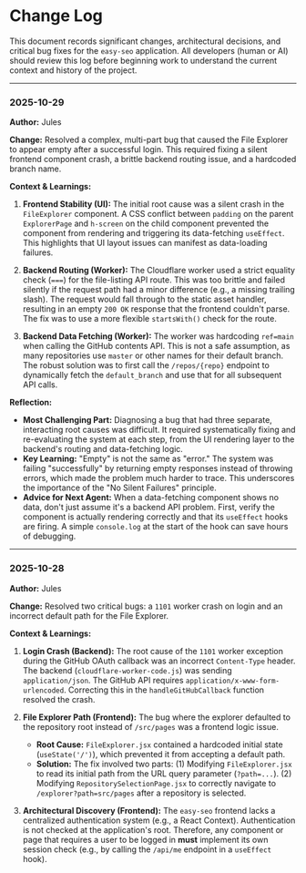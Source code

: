 # Change Log

This document records significant changes, architectural decisions, and critical bug fixes for the `easy-seo` application. All developers (human or AI) should review this log before beginning work to understand the current context and history of the project.

---

### **2025-10-29**

**Author:** Jules

**Change:** Resolved a complex, multi-part bug that caused the File Explorer to appear empty after a successful login. This required fixing a silent frontend component crash, a brittle backend routing issue, and a hardcoded branch name.

**Context & Learnings:**

1.  **Frontend Stability (UI):** The initial root cause was a silent crash in the `FileExplorer` component. A CSS conflict between `padding` on the parent `ExplorerPage` and `h-screen` on the child component prevented the component from rendering and triggering its data-fetching `useEffect`. This highlights that UI layout issues can manifest as data-loading failures.

2.  **Backend Routing (Worker):** The Cloudflare worker used a strict equality check (`===`) for the file-listing API route. This was too brittle and failed silently if the request path had a minor difference (e.g., a missing trailing slash). The request would fall through to the static asset handler, resulting in an empty `200 OK` response that the frontend couldn't parse. The fix was to use a more flexible `startsWith()` check for the route.

3.  **Backend Data Fetching (Worker):** The worker was hardcoding `ref=main` when calling the GitHub contents API. This is not a safe assumption, as many repositories use `master` or other names for their default branch. The robust solution was to first call the `/repos/{repo}` endpoint to dynamically fetch the `default_branch` and use that for all subsequent API calls.

**Reflection:**

*   **Most Challenging Part:** Diagnosing a bug that had three separate, interacting root causes was difficult. It required systematically fixing and re-evaluating the system at each step, from the UI rendering layer to the backend's routing and data-fetching logic.
*   **Key Learning:** "Empty" is not the same as "error." The system was failing "successfully" by returning empty responses instead of throwing errors, which made the problem much harder to trace. This underscores the importance of the "No Silent Failures" principle.
*   **Advice for Next Agent:** When a data-fetching component shows no data, don't just assume it's a backend API problem. First, verify the component is actually rendering correctly and that its `useEffect` hooks are firing. A simple `console.log` at the start of the hook can save hours of debugging.

---

### **2025-10-28**

**Author:** Jules

**Change:** Resolved two critical bugs: a `1101` worker crash on login and an incorrect default path for the File Explorer.

**Context & Learnings:**

1.  **Login Crash (Backend):** The root cause of the `1101` worker exception during the GitHub OAuth callback was an incorrect `Content-Type` header. The backend (`cloudflare-worker-code.js`) was sending `application/json`. The GitHub API requires `application/x-www-form-urlencoded`. Correcting this in the `handleGitHubCallback` function resolved the crash.

2.  **File Explorer Path (Frontend):** The bug where the explorer defaulted to the repository root instead of `/src/pages` was a frontend logic issue.
    *   **Root Cause:** `FileExplorer.jsx` contained a hardcoded initial state (`useState('/')`), which prevented it from accepting a default path.
    *   **Solution:** The fix involved two parts: (1) Modifying `FileExplorer.jsx` to read its initial path from the URL query parameter (`?path=...`). (2) Modifying `RepositorySelectionPage.jsx` to correctly navigate to `/explorer?path=src/pages` after a repository is selected.

3.  **Architectural Discovery (Frontend):** The `easy-seo` frontend lacks a centralized authentication system (e.g., a React Context). Authentication is not checked at the application's root. Therefore, any component or page that requires a user to be logged in **must** implement its own session check (e.g., by calling the `/api/me` endpoint in a `useEffect` hook).
